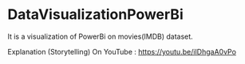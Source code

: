 # DataVisualizationPowerBi

It is a visualization of PowerBi on movies(IMDB) dataset. 

Explanation (Storytelling) On YouTube : https://youtu.be/iIDhgaA0vPo
